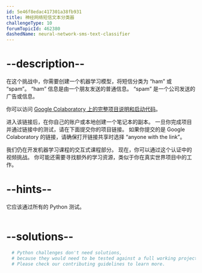 ```yaml
---
id: 5e46f8edac417301a38fb931
title: 神经网络短信文本分类器
challengeType: 10
forumTopicId: 462380
dashedName: neural-network-sms-text-classifier
---
```


# --description--

在这个挑战中，你需要创建一个机器学习模型，将短信分类为 “ham” 或 “spam”。 “ham” 信息是由一个朋友发送的普通信息。 “spam” 是一个公司发送的广告或信息。

你可以访问 [Google Colaboratory 上的完整项目说明和启动代码](https://colab.research.google.com/github/freeCodeCamp/boilerplate-neural-network-sms-text-classifier/blob/master/fcc_sms_text_classification.ipynb)。

进入该链接后，在你自己的账户或本地创建一个笔记本的副本。 一旦你完成项目并通过链接中的测试，请在下面提交你的项目链接。 如果你提交的是 Google Colaboratory 的链接，请确保打开链接共享时选择 “anyone with the link”。

我们仍在开发机器学习课程的交互式课程部分。 现在，你可以通过这个认证中的视频挑战。 你可能还需要寻找额外的学习资源，类似于你在真实世界项目中的工作。

# --hints--

它应该通过所有的 Python 测试。

```js

```

# --solutions--

```py
  # Python challenges don't need solutions,
  # because they would need to be tested against a full working project.
  # Please check our contributing guidelines to learn more.
```
